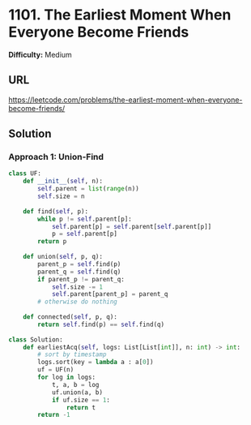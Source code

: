 # 1101. The Earliest Moment When Everyone Become Friends
**Difficulty:** Medium

## URL

https://leetcode.com/problems/the-earliest-moment-when-everyone-become-friends/

## Solution

### Approach 1: Union-Find

```python
class UF:
    def __init__(self, n):
        self.parent = list(range(n))
        self.size = n
        
    def find(self, p):
        while p != self.parent[p]:
            self.parent[p] = self.parent[self.parent[p]]
            p = self.parent[p]
        return p
    
    def union(self, p, q):
        parent_p = self.find(p)
        parent_q = self.find(q)
        if parent_p != parent_q:
            self.size -= 1
            self.parent[parent_p] = parent_q        
        # otherwise do nothing
        
    def connected(self, p, q):
        return self.find(p) == self.find(q)
        
class Solution:
    def earliestAcq(self, logs: List[List[int]], n: int) -> int:
        # sort by timestamp
        logs.sort(key = lambda a : a[0])
        uf = UF(n)
        for log in logs:
            t, a, b = log
            uf.union(a, b)
            if uf.size == 1:
                return t
        return -1
```

